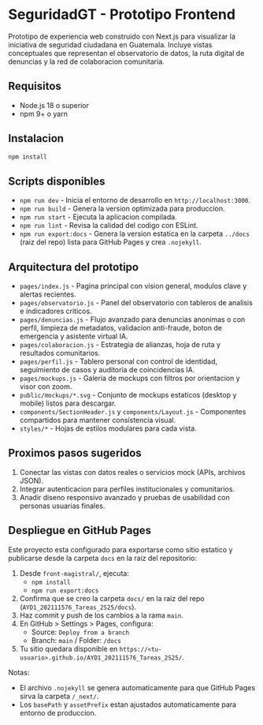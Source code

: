# SeguridadGT - Prototipo Frontend

Prototipo de experiencia web construido con Next.js para visualizar la iniciativa de seguridad ciudadana en Guatemala. Incluye vistas conceptuales que representan el observatorio de datos, la ruta digital de denuncias y la red de colaboracion comunitaria.

## Requisitos

- Node.js 18 o superior
- npm 9+ o yarn

## Instalacion

```bash
npm install
```

## Scripts disponibles

- `npm run dev` - Inicia el entorno de desarrollo en `http://localhost:3000`.
- `npm run build` - Genera la version optimizada para produccion.
- `npm run start` - Ejecuta la aplicacion compilada.
- `npm run lint` - Revisa la calidad del codigo con ESLint.
- `npm run export:docs` - Genera la version estatica en la carpeta `../docs` (raiz del repo) lista para GitHub Pages y crea `.nojekyll`.

## Arquitectura del prototipo

- `pages/index.js` - Pagina principal con vision general, modulos clave y alertas recientes.
- `pages/observatorio.js` - Panel del observatorio con tableros de analisis e indicadores criticos.
- `pages/denuncias.js` - Flujo avanzado para denuncias anonimas o con perfil, limpieza de metadatos, validacion anti-fraude, boton de emergencia y asistente virtual IA.
- `pages/colaboracion.js` - Estrategia de alianzas, hoja de ruta y resultados comunitarios.
- `pages/perfil.js` - Tablero personal con control de identidad, seguimiento de casos y auditoria de coincidencias IA.
- `pages/mockups.js` - Galeria de mockups con filtros por orientacion y visor con zoom.
- `public/mockups/*.svg` - Conjunto de mockups estaticos (desktop y mobile) listos para descargar.
- `components/SectionHeader.js` y `components/Layout.js` - Componentes compartidos para mantener consistencia visual.
- `styles/*` - Hojas de estilos modulares para cada vista.

## Proximos pasos sugeridos

1. Conectar las vistas con datos reales o servicios mock (APIs, archivos JSON).
2. Integrar autenticacion para perfiles institucionales y comunitarios.
3. Anadir diseno responsivo avanzado y pruebas de usabilidad con personas usuarias finales.

## Despliegue en GitHub Pages

Este proyecto esta configurado para exportarse como sitio estatico y publicarse desde la carpeta `docs` en la raiz del repositorio:

1. Desde `front-magistral/`, ejecuta:
   - `npm install`
   - `npm run export:docs`
2. Confirma que se creo la carpeta `docs/` en la raiz del repo (`AYD1_202111576_Tareas_2S25/docs`).
3. Haz commit y push de los cambios a la rama `main`.
4. En GitHub > Settings > Pages, configura:
   - Source: `Deploy from a branch`
   - Branch: `main` / Folder: `/docs`
5. Tu sitio quedara disponible en `https://<tu-usuario>.github.io/AYD1_202111576_Tareas_2S25/`.

Notas:
- El archivo `.nojekyll` se genera automaticamente para que GitHub Pages sirva la carpeta `/_next/`.
- Los `basePath` y `assetPrefix` estan ajustados automaticamente para entorno de produccion.
